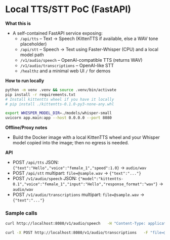 # Local TTS/STT PoC (FastAPI)

**What this is**
- A self-contained FastAPI service exposing:
  - `/api/tts` – Text → Speech (KittenTTS if available, else a WAV tone placeholder)
  - `/api/stt` – Speech → Text using Faster-Whisper (CPU) and a local model path
  - `/v1/audio/speech` – OpenAI-compatible TTS (returns WAV)
  - `/v1/audio/transcriptions` – OpenAI-like STT
  - `/healthz` and a minimal web UI `/` for demos

**How to run locally**
```bash
python -m venv .venv && source .venv/bin/activate
pip install -r requirements.txt
# Install kittentts wheel if you have it locally
# pip install ./kittentts-0.1.0-py3-none-any.whl

export WHISPER_MODEL_DIR=./models/whisper-small
uvicorn app.main:app --host 0.0.0.0 --port 8080
```

**Offline/Proxy notes**
- Build the Docker image with a local KittenTTS wheel and your Whisper model copied into the image; then no egress is needed.

**API**
- POST `/api/tts` JSON: `{"text":"Hello","voice":"female_1","speed":1.0}` → `audio/wav`
- POST `/api/stt` multipart: `file=@sample.wav` → `{"text":"..."}`
- POST `/v1/audio/speech` JSON: `{"model":"kittentts-0.1","voice":"female_1","input":"Hello","response_format":"wav"}` → `audio/wav`
- POST `/v1/audio/transcriptions` multipart: `file=@sample.wav` → `{"text":"..."}`

### Sample calls
```bash
curl http://localhost:8080/v1/audio/speech   -H "Content-Type: application/json"   -d '{"model":"kittentts-0.1","voice":"female_1","input":"Hello from KittenTTS PoC","response_format":"wav"}'   --output speech.wav

curl -X POST http://localhost:8080/v1/audio/transcriptions   -F "file=@speech.wav"
```
